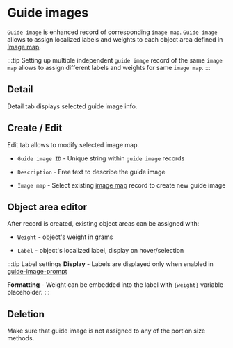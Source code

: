# Guide images

`Guide image` is enhanced record of corresponding `image map`. `Guide image` allows to assign localized labels and weights to each object area defined in [Image map](/admin/images/image-maps).

:::tip
Setting up multiple independent `guide image` record of the same `image map` allows to assign different labels and weights for same `image map`.
:::

## Detail

Detail tab displays selected guide image info.

## Create / Edit

Edit tab allows to modify selected image map.

- `Guide image ID` - Unique string within `guide image` records

- `Description` - Free text to describe the guide image

- `Image map` - Select existing [image map](/admin/images/image-maps) record to create new guide image

## Object area editor

After record is created, existing object areas can be assigned with:

- `Weight` - object's weight in grams

- `Label` - object's localized label, display on hover/selection

:::tip Label settings
**Display** - Labels are displayed only when enabled in [guide-image-prompt](/admin/surveys/question-types#guide-image-prompt)

**Formatting** - Weight can be embedded into the label with `{weight}` variable placeholder.
:::

## Deletion

Make sure that guide image is not assigned to any of the portion size methods.
